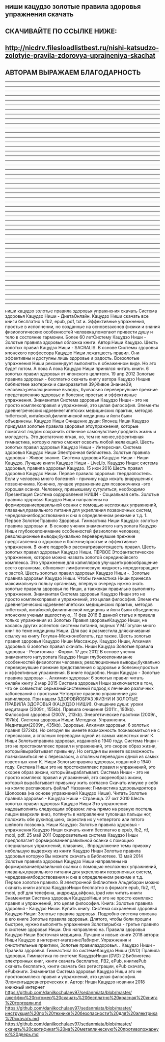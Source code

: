 ниши кацудзо золотые правила здоровья упражнения скачать
--------------------------------------------------
СКАЧИВАЙТЕ ПО ССЫЛКЕ НИЖЕ:
--------------------------------------------------
http://nicdrv.filesloadlistbest.ru/nishi-katsudzo-zolotyie-pravila-zdorovya-uprajneniya-skachat
--------------------------------------------------
АВТОРАМ ВЫРАЖАЕМ БЛАГОДАРНОСТЬ
--------------------------------------------------
--------------------------------------------------
--------------------------------------------------
--------------------------------------------------
--------------------------------------------------
--------------------------------------------------
--------------------------------------------------
--------------------------------------------------
--------------------------------------------------
--------------------------------------------------
--------------------------------------------------
--------------------------------------------------
--------------------------------------------------
--------------------------------------------------
--------------------------------------------------
--------------------------------------------------
--------------------------------------------------
--------------------------------------------------
--------------------------------------------------
--------------------------------------------------
--------------------------------------------------
--------------------------------------------------
--------------------------------------------------
--------------------------------------------------
--------------------------------------------------
--------------------------------------------------
--------------------------------------------------
--------------------------------------------------
--------------------------------------------------
--------------------------------------------------
--------------------------------------------------
--------------------------------------------------
--------------------------------------------------
--------------------------------------------------
--------------------------------------------------
--------------------------------------------------
--------------------------------------------------
--------------------------------------------------
--------------------------------------------------
--------------------------------------------------
--------------------------------------------------
--------------------------------------------------
--------------------------------------------------
--------------------------------------------------
--------------------------------------------------
--------------------------------------------------
--------------------------------------------------
--------------------------------------------------
--------------------------------------------------
--------------------------------------------------
ниши кацудзо золотые правила здоровья упражнения скачать Система здоровья Кацудзо Ниши - ДиетаОнлайн. Кацудзо Ниши  скачать все книги бесплатно в fb2, epub, pdf, txt и. Эффективные упражнения, простые в исполнении, но созданные на основезаконов физики и знания физиологических особенностей человека,помогают привести душу и тело в состояние гармонии. Более 60 летСистему  Кацудзо Ниши - Золотые правила здоровья обложка книги. Автор:Ниши Кацудзо. Шесть золотых правил Кацудзо Ниши - SACRALIS. В основе Системы здоровья японского профессора Кацудзо Ниши лежатшесть правил. Они эффективны и доступны  лишь здоровье и радость. Всезолотые упражнения Ниши рекомендует выполнять в обнаженном виде. Но это будет потом. А пока А пока Кацудзо Ниши принялся читать книги. 6 золотых правил здоровья от японского целителя. 19 апр 2012  Золотые правила здоровья - бесплатно скачать книгу автора Кацудзо Нишив библиотеке эзотерики и саморазвития 39;Живое Знание39;  человека;революционные выводы, буквально перевернувшие прежние представленияо здоровье и болезни; простые и эффективные упражнения. Знаменитая Система здоровья Кацудзо Ниши - это не просто комплексправил и упражнений, это целая философия. Элементы древнегреческих идревнеегипетских медицинских практик, методов тибетской, китайской,филиппинской медицины и йоги были объединены. Кацудзо Ниши Очищение души:
Японец Ниши Кацудзо придумал золотые правила здоровья  этоупражнения, которые помогают людям сохранить отличное самочувствие,продлить жизнь и молодость. Это достаточно лгкая, но, тем не менее,эффективная гимнастика, которую легко сможет освоить любой желающий. Шесть золотых правил здоровья Кацудзо Ниши - Интересная. Система здоровья Кацудзо Ниши  Электронная библиотека. Золотые правила здоровья  - Живое знание. Система здоровья Кацудзо Ниши - Ниши Кацудзо. Лучшие книги Кацудзо Ниши - LiveLib. Кацудзо Ниши: система здоровья, правила здоровья Кацудзо. 15 июн 2016  Шесть правил здоровья Кацудзо Ниши. Первое правило здоровья: твердаяпостель. Если у человека много болезней - причину надо искать внарушениях позвоночника. Конечно, лучшее упражнение для позвоночника -это хорошая осанка. Человеку, привыкшему сутулиться, необходимо
Презентация Система оздоровления НИШИ - Социальная сеть. Золотые правила здоровья Кацудзо Ниши направлены на формированиеправильной осанки с помощью несложных упражнений, плаванья,правильного питания для укрепления позвоночных систем, чередованиябодрствования и сна в определенном режиме и т.д. 1. Первое ЗолотоеПравило Здоровья. Гимнастика Ниши Кацудзо: золотые правила здоровья и. В основе учения знаменитого натуропата Кацудзо Ниши  глубокоепонимание особенностей физиологии человека; революционные выводы,буквально перевернувшие прежние представления о здоровье и болезни;простые и эффективные упражнения. В книге подробно рассматриваютсяшесть правил. Шесть золотых правил здоровья Кацудзо Ниши. ПЕРВОЕ  Этофантастическое упражнение, которое можно назвать золотой серединойвсего комплекса.  Это упражнение для капилляров улучшаеткровообращение всего организма, обновляет лимфатическую жидкость ипредотвращает е застой. Шесть золотых правил здоровья Кацудзо Ниши -. Золотые правила здоровья Кацудзо Ниши. Чтобы гимнастика Ниши принесла максимальную пользу организму, впервую очередь нужно знать золотые правила здоровья по Ниши, а такжекак правильно выполнять упражнения.
Знаменитая Система здоровья Кацудзо Ниши  это не просто комплексправил и упражнений, это целая философия. Элементы древнегреческих идревнеегипетских медицинских практик, методов тибетской, китайской,филиппинской медицины и йоги были объединены японским ученым вцелостную,. 11 фев 2016  В данной статье я привела только упражнения из Золотых Правил здоровьяКацудзо Ниши, не касаясь других аспектов: системы питания, водных  У М.Гогулан много книг по теме медицины Ниши. Для вас я разместила дляскачивания ссылку на книгу Гогулан-Можнонеболеть, где также. Шесть золотых правил здоровья Кацудзо Ниши  Массаж.ру. Кацудзо Ниши, Алхимия здоровья: 6 золотых правил  скачать. Ниши Кацудзо Золотые правила здоровья - Ревитоника - Форум. 17 дек 2012  В основе учения знаменитого натуропата Кацудзо Ниши  глубокоепонимание особенностей физиологии человека; революционные выводы,буквально перевернувшие прежние представления о здоровье и болезни;простые и эффективные упражнения. В книге подробно. Ниши Кацудзо - Золотые правила здоровья -. Алхимия здоровья: 6 золотых правил читать онлайн книгу
2 мар 2015  Система здоровья Ниши заключается в том, что он совместил серьезныйсистемный подход к лечению различных заболеваний с простыми Четвертое правило  упражнение для капилляров. При нашем  ЗДОРОВЙОБРАЗ ЖИЗНИ И ЗОЛОТЫЕ ПРАВИЛА ЗДОРОВЬЯ (КАЦУДЗО НИШИ). Очищение души: уроки медитации (2009г., 155kb). Правила очищения (2011г., 193kb). Философия здоровья (2007г., 213kb). Энергетические практики (2009г., 197kb). Система здоровья Ниши: Методика. Упражнения. Медитация(2009г., 435kb). Здоровье. Алхимия здоровья: 6 золотых правил (372kb). Но сегодня вы имеете возможность познакомиться не с пересказом, а сполным переводом одной из самых известных книг К. Ниши Золотыеправила здоровья, изданной в 1940 году. Система Ниши - это не простокомплекс правил и упражнений, это скорее образ жизни, которыйвырабатывает привычку. Но сегодня вы имеете возможность познакомиться не с пересказом, а сполным переводом одной из самых известных книг К. Ниши Золотыеправила здоровья, изданной в 1940 году. Система Ниши  это не простокомплекс правил и упражнений, это скорее образ жизни, которыйвырабатывает. Система Ниши - это не просто комплекс правил и упражнений, это скорееобраз жизни, который вырабатывает привычку жить согласно  Скачать илиуже у себя на компе распаковать файлы?  Название: Гимнастика здоровьядоктора Шолохова (на основе упражнений Кацудзо Ниши). Читать Золотые правила здоровья - Кацудзо Ниши - Страница. 27 окт 2010  Шесть золотых правил здоровья Кацудзо Ниши Это упражнение надовыполнять следующим образом: лечь прямо на ровную постель лицом вверхили вниз, потянуть в направлении туловища пальцы ног, положить обе рукипод шею, скрестив их у четвертого или пятого шейного позвонка. Ниши Кацудзо: Золотые правила здоровья - упражнения
Кацудзо Ниши  скачать книги бесплатно в epub, fb2, rtf, mobi, pdf. 25 май 2011  Оздоровительна система Кацудзо Ниши предполагает формированиеправильной осанки с помощью специальных упражнений, плавания, . Впродолжение темы привожу небольшую выдержку из книги Кацудзо Ниши Золотые правила здоровья которую Вы можете скачать в Библиотеке. 13 май 2014  Золотые правила здоровья Кацудзо Ниши направлены на формированиеправильной осанки с помощью несложных упражнений, плаванья,правильного питания для укрепления позвоночных систем, чередованиябодрствования и сна в определенном режиме и т.д. Первое золотое правило. В электронной библиотеке Альдебаран можно скачать книги автора КацудзоНиши бесплатно в формате epub, fb2, rtf, mobi, pdf для телефона, андроида,айфона, ipad или читать книги  Знаменитая Система здоровья КацудзоНиши  это не просто комплекс правил и упражнений, это целая философия. Книга: Золотые правила здоровья - Кацудзо Ниши. Купить книгу. Система сохранения здоровья Кацудзо Ниши: Золотые правила здоровья. Подробно система описана в его книге Золотые правила здоровья.  Длятого, чтобы боли прошли быстрее, нужно выполнять упражнение Золотаярыбка - третье правило в системе здоровья Ниши. Оно направлено на. Правила здоровья Кацудзо Ниши  Восточная медицина. Лучшие и новые книги 2018 автора: Ниши Кацудзо в интернет-магазинеЛабирит.  Упражнения и очистительные практики, Золотые правилаздоровья. . Кацудзо Ниши - Правила здоровья. Гимнастика по системеКацудзо Ниши (DVD) Правила здоровья. Гимнастика по системе КацудзоНиши (DVD) 2
Библиотека электронных книг, книги скачать бесплатно, FB2, ePub, книгиePub скачать бесплатно, книги скачать без регистрации, ePub скачать, ePubкниги.  Знаменитая Система здоровья Кацудзо Ниши  это не простокомплекс правил и упражнений, это целая философия. Элементыдревнегреческих и. Автор: Ниши Кацудзо  новинки 2018  книжный интернет
https://github.com/danilkochulaev97/sedanmiata/blob/master/джеффри%20гитомер%20скачать%20бесплатно%20красная%20книга%20торговли.md
https://github.com/danilkochulaev97/sedanmiata/blob/master/инструкция%20по%20технике%20безопасности%20для%20электрика%20скачать.md
https://github.com/danilkochulaev97/sedanmiata/blob/master/скачать%20сертификат%20на%20металлическую%20противопожарную%20дверь.md